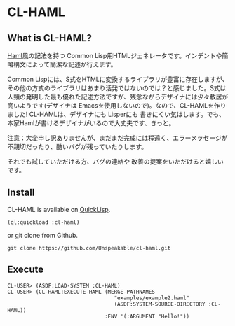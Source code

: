 # CL-HAML

## What is CL-HAML?

[Haml](http://haml-lang.com/ "Haml")風の記法を持つ Common Lisp用HTMLジェネレータです。インデントや簡略構文によって簡潔な記述が行えます。

Common Lispには、S式をHTMLに変換するライブラリが豊富に存在しますが、その他の方式のライブラリはあまり活発ではないのでは？と感じました。S式は人類の発明した最も優れた記述方法ですが、残念ながらデザイナには少々敷居が高いようです(デザイナは Emacsを使用しないので)。なので、CL-HAMLを作りました! CL-HAMLは、デザイナにも Lisperにも 書きにくい気はします。でも、本家Hamlが書けるデザイナがいるので大丈夫です、きっと。

注意：大変申し訳ありませんが、まだまだ完成には程遠く、エラーメッセージが不親切だったり、酷いバグが残っていたりします。

それでも試していただける方、バグの連絡や 改善の提案をいただけると嬉しいです。

## Install

CL-HAML is available on [QuickLisp](http://www.quicklisp.org/beta/).

    (ql:quickload :cl-haml)

or git clone from Github.

    git clone https://github.com/Unspeakable/cl-haml.git

## Execute

    CL-USER> (ASDF:LOAD-SYSTEM :CL-HAML)
    CL-USER> (CL-HAML:EXECUTE-HAML (MERGE-PATHNAMES
                                      "examples/example2.haml"
                                      (ASDF:SYSTEM-SOURCE-DIRECTORY :CL-HAML))
                                   :ENV '(:ARGUMENT "Hello!"))
